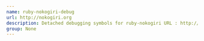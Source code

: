 ```yaml
---
name: ruby-nokogiri-debug
url: http://nokogiri.org
description: Detached debugging symbols for ruby-nokogiri URL : http://nokogiri.
group: None
---
```

